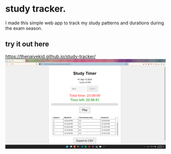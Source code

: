 # study tracker.
I made this simple web app to track my study patterns and durations during the exam season.

## try it out here
https://thenaivekid.github.io/study-tracker/
![Study Tracker Screenshot](https://github.com/thenaivekid/study-tracker/blob/main/Screenshot%20(379).png)

